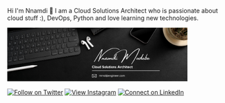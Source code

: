 <!--
**victordgr8t/victordgr8t** is a ✨ _special_ ✨ repository because its `README.md` (this file) appears on your GitHub profile. -->

Hi I'm Nnamdi 👋 I am a Cloud Solutions Architect who is passionate about cloud stuff :), DevOps, Python and love learning new technologies.

<img src="https://raw.githubusercontent.com/victordgr8t/victordgr8t/main/Banner.png" width="415px">

[![Follow on Twitter](https://img.shields.io/badge/Follow-%231DA1F2?style=for-the-badge&logo=twitter&logoColor=white)](https://twitter.com/nd_gr8t)
[![View Instagram](https://img.shields.io/badge/view-%23E4405F.svg?&style=for-the-badge&logo=instagram&logoColor=white)](https://www.instagram.com/ndthegr8/)
[![Connect on LinkedIn](https://img.shields.io/badge/connect-%230077B5.svg?&style=for-the-badge&logo=linkedin)](https://www.linkedin.com/in/nnamdi-modebe-2159681b8/)
<br />
